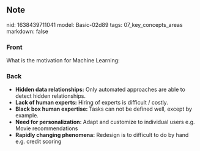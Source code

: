 ## Note
nid: 1638439711041
model: Basic-02d89
tags: 07_key_concepts_areas
markdown: false

### Front
What is the motivation for Machine Learning:

### Back
<ul><li><b>Hidden data relationships:</b> Only automated approaches are able to detect hidden relationships.</li><li><b>Lack of human experts:</b> Hiring of experts is difficult / costly. </li><li><b>Black box human expertise: </b>Tasks can not  be defined well, except by example.</li><li><b>Need for personalization: </b>Adapt and customize to individual users e.g. Movie recommendations</li><li><b>Rapidly changing phenomena:</b> Redesign is to difficult to do by hand e.g. credit scoring </li></ul>
